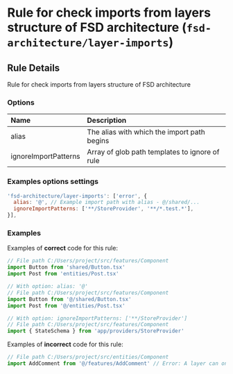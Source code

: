 # Rule for check imports from layers structure of FSD architecture (`fsd-architecture/layer-imports`)

<!-- end auto-generated rule header -->

## Rule Details

Rule for check imports from layers structure of FSD architecture

### Options

| Name                     | Description                                    |
| :----------------------- | :--------------------------------------------- |
| alias                    | The alias with which the import path begins    |
| ignoreImportPatterns     | Array of glob path templates to ignore of rule |

### Examples options settings

```js
'fsd-architecture/layer-imports': ['error', {
  alias: '@', // Example import path with alias - @/shared/...
  ignoreImportPatterns: ['**/StoreProvider', '**/*.test.*'],
}],
```

### Examples

Examples of **correct** code for this rule:

```js
// File path C:/Users/project/src/features/Component
import Button from 'shared/Button.tsx'
import Post from 'entities/Post.tsx'

// With option: alias: '@'
// File path C:/Users/project/src/features/Component
import Button from '@/shared/Button.tsx'
import Post from '@/entities/Post.tsx'

// With option: ignoreImportPatterns: ['**/StoreProvider']
// File path C:/Users/project/src/features/Component
import { StateSchema } from 'app/providers/StoreProvider'
```

Examples of **incorrect** code for this rule:

```js
// File path C:/Users/project/src/entities/Component
import AddComment from '@/features/AddComment' // Error: A layer can only import the underlying layers into itself. (app > pages > widgets > features > entities > shared)
```